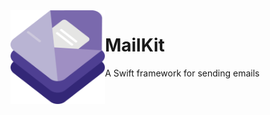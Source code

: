<img src="https://github.com/Samasaur1/MailKit/raw/master/logo/logo.png" height="150" align="left">

# MailKit

A Swift framework for sending emails
